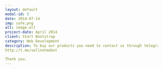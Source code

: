 ```yaml
---
layout: default
modal-id: 5
date: 2014-07-14
img: safe.png
alt: image-alt
project-date: April 2014
client: Start Bootstrap
category: Web Development
description: To buy our products you need to contact us through telegram. We are making OPSEC (Operation Security) guides for you to make your purchase more anonymous, more secure. We have the intention to make your buying process automatic & instant, till then you just need to send a message. To buy our product or any querry, reach us out here-
http://t.me/sellnotmebot

Thank you.
---
```

